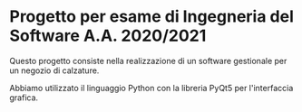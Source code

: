 # Progetto per esame di Ingegneria del Software A.A. 2020/2021
Questo progetto consiste nella realizzazione di un software gestionale per un negozio di calzature.

Abbiamo utilizzato il linguaggio Python con la libreria PyQt5 per l'interfaccia grafica.
